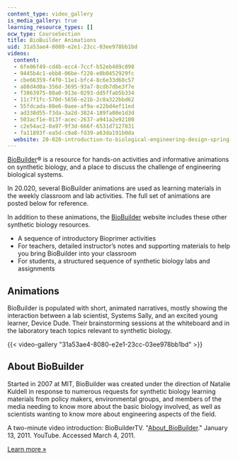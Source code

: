 ```yaml
---
content_type: video_gallery
is_media_gallery: true
learning_resource_types: []
ocw_type: CourseSection
title: BioBuilder Animations
uid: 31a53ae4-8080-e2e1-23cc-03ee978bb1bd
videos:
  content:
  - 6fe06f49-cd4b-ecc4-7ccf-b52eb489c898
  - 9445b4c1-ebb8-06be-f228-e0b0452929fc
  - cbe66359-f4f0-11e1-bfc4-8c6e33d68c57
  - a88d4d0a-356d-3695-93a7-8cdb7dbe3f7e
  - f3863975-80a0-913e-0293-dd5ffab5b334
  - 11c7f1fc-570d-5656-e21b-2c8a322bbd62
  - 55fdcada-80e6-0aee-af9a-e22bd4ef11ed
  - ad338d55-f3da-3a2d-3824-189fa00e1d3d
  - 503acf1e-013f-acec-2637-a941a2e92100
  - c2e54ac2-0a97-9f3d-666f-6531d7127831
  - fa11893f-ea5d-c9a8-fd39-a63da191b0da
  website: 20-020-introduction-to-biological-engineering-design-spring-2009
---
```


[BioBuilder](http://www.biobuilder.org/)® is a resource for hands-on activities and informative animations on synthetic biology, and a place to discuss the challenge of engineering biological systems.

In 20.020, several BioBuilder animations are used as learning materials in the weekly classroom and lab activities. The full set of animations are posted below for reference.

In addition to these animations, the [BioBuilder](http://www.biobuilder.org/) website includes these other synthetic biology resources.

*   A sequence of introductory Bioprimer activities
*   For teachers, detailed instructor’s notes and supporting materials to help you bring BioBuilder into your classroom
*   For students, a structured sequence of synthetic biology labs and assignments

Animations
----------

BioBuilder is populated with short, animated narratives, mostly showing the interaction between a lab scientist, Systems Sally, and an excited young learner, Device Dude. Their brainstorming sessions at the whiteboard and in the laboratory teach topics relevant to synthetic biology.

{{< video-gallery "31a53ae4-8080-e2e1-23cc-03ee978bb1bd" >}}


About BioBuilder
----------------

Started in 2007 at MIT, BioBuilder was created under the direction of Natalie Kuldell in response to numerous requests for synthetic biology learning materials from policy makers, environmental groups, and members of the media needing to know more about the basic biology involved, as well as scientists wanting to know more about engineering aspects of the field.

A two-minute video introduction: BioBuilderTV. "[About\_BioBuilder](http://www.youtube.com/user/BioBuilderTV?feature=mhum#p/a/f/0/P9Ndh29V3WY)." January 13, 2011. YouTube. Accessed March 4, 2011.

[Learn more »](http://www.biobuilder.org/about/)